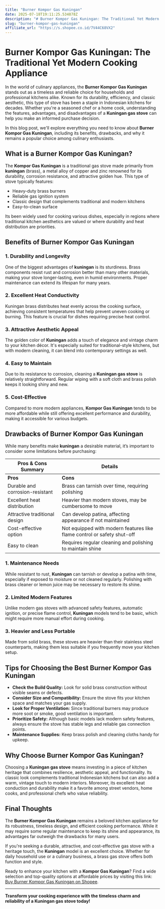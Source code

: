 ```yaml
---
title: "Burner Kompor Gas Kuningan"
date: 2025-07-18T19:11:25.534878Z
description: "# Burner Kompor Gas Kuningan: The Traditional Yet Modern Cooking Appliance..."
slug: "burner-kompor-gas-kuningan"
affiliate_url: "https://s.shopee.co.id/7V44C68VX2"
---
```

# Burner Kompor Gas Kuningan: The Traditional Yet Modern Cooking Appliance

In the world of culinary appliances, the **Burner Kompor Gas Kuningan** stands out as a timeless and reliable choice for households and professional kitchens alike. Known for its durability, efficiency, and classic aesthetic, this type of stove has been a staple in Indonesian kitchens for decades. Whether you're a seasoned chef or a home cook, understanding the features, advantages, and disadvantages of a **Kuningan gas stove** can help you make an informed purchase decision.

In this blog post, we'll explore everything you need to know about **Burner Kompor Gas Kuningan**, including its benefits, drawbacks, and why it remains a popular choice among culinary enthusiasts.

## What is a Burner Kompor Gas Kuningan?

The **Kompor Gas Kuningan** is a traditional gas stove made primarily from **kuningan** (brass), a metal alloy of copper and zinc renowned for its durability, corrosion resistance, and attractive golden hue. This type of stove typically features:

- Heavy-duty brass burners
- Reliable gas ignition system
- Classic design that complements traditional and modern kitchens
- Easy-to-clean surface

Its been widely used for cooking various dishes, especially in regions where traditional kitchen aesthetics are valued or where durability and heat distribution are priorities.

## Benefits of Burner Kompor Gas Kuningan

### 1. Durability and Longevity

One of the biggest advantages of **kuningan** is its sturdiness. Brass components resist rust and corrosion better than many other materials, making your stove longer-lasting, even in humid environments. Proper maintenance can extend its lifespan for many years.

### 2. Excellent Heat Conductivity

Kuningan brass distributes heat evenly across the cooking surface, achieving consistent temperatures that help prevent uneven cooking or burning. This feature is crucial for dishes requiring precise heat control.

### 3. Attractive Aesthetic Appeal

The golden color of **Kuningan** adds a touch of elegance and vintage charm to your kitchen décor. It's especially suited for traditional-style kitchens, but with modern cleaning, it can blend into contemporary settings as well.

### 4. Easy to Maintain

Due to its resistance to corrosion, cleaning a **Kuningan gas stove** is relatively straightforward. Regular wiping with a soft cloth and brass polish keeps it looking shiny and new.

### 5. Cost-Effective

Compared to more modern appliances, **Kompor Gas Kuningan** tends to be more affordable while still offering excellent performance and durability, making it accessible for various budgets.

## Drawbacks of Burner Kompor Gas Kuningan

While many benefits make **kuningan** a desirable material, it’s important to consider some limitations before purchasing:

| **Pros & Cons Summary** | **Details** |
|-------------------------|-------------|
| **Pros** | **Cons** |
| Durable and corrosion-resistant | Brass can tarnish over time, requiring polishing |
| Excellent heat distribution | Heavier than modern stoves, may be cumbersome to move |
| Attractive traditional design | Can develop patina, affecting appearance if not maintained |
| Cost-effective option | Not equipped with modern features like flame control or safety shut-off |
| Easy to clean | Requires regular cleaning and polishing to maintain shine |

### 1. Maintenance Needs

While resistant to rust, **Kuningan** can tarnish or develop a patina with time, especially if exposed to moisture or not cleaned regularly. Polishing with brass cleaner or lemon juice may be necessary to restore its shine.

### 2. Limited Modern Features

Unlike modern gas stoves with advanced safety features, automatic ignition, or precise flame control, **Kuningan** models tend to be basic, which might require more manual effort during cooking.

### 3. Heavier and Less Portable

Made from solid brass, these stoves are heavier than their stainless steel counterparts, making them less suitable if you frequently move your kitchen setup.

## Tips for Choosing the Best Burner Kompor Gas Kuningan

- **Check the Build Quality:** Look for solid brass construction without visible seams or defects.
- **Consider Size and Compatibility:** Ensure the stove fits your kitchen space and matches your gas supply.
- **Look for Proper Ventilation:** Since traditional burners may produce more soot or smoke, good ventilation is important.
- **Prioritize Safety:** Although basic models lack modern safety features, always ensure the stove has stable legs and reliable gas connection points.
- **Maintenance Supplies:** Keep brass polish and cleaning cloths handy for upkeep.

## Why Choose Burner Kompor Gas Kuningan?

Choosing a **Kuningan gas stove** means investing in a piece of kitchen heritage that combines resilience, aesthetic appeal, and functionality. Its classic look complements traditional Indonesian kitchens but can also add a warm, vintage touch to modern interiors. Moreover, its excellent heat conduction and durability make it a favorite among street vendors, home cooks, and professional chefs who value reliability.

## Final Thoughts

The **Burner Kompor Gas Kuningan** remains a beloved kitchen appliance for its robustness, timeless design, and efficient cooking performance. While it may require some regular maintenance to keep its shine and appearance, its advantages far outweigh the drawbacks for many users.

If you're seeking a durable, attractive, and cost-effective gas stove with a heritage touch, the **Kuningan** model is an excellent choice. Whether for daily household use or a culinary business, a brass gas stove offers both function and style.

Ready to enhance your kitchen with a **Kompor Gas Kuningan**? Find a wide selection and top-quality options at affordable prices by visiting this link: [Buy Burner Kompor Gas Kuningan on Shopee](https://s.shopee.co.id/7V44C68VX2).

---

**Transform your cooking experience with the timeless charm and reliability of a Kuningan gas stove today!**